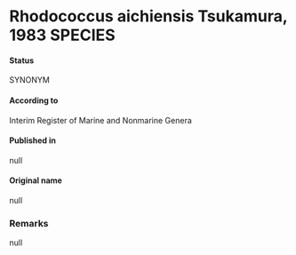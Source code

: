 Rhodococcus aichiensis Tsukamura, 1983 SPECIES
=======

#### Status
SYNONYM

#### According to
Interim Register of Marine and Nonmarine Genera

#### Published in
null

#### Original name
null

### Remarks
null